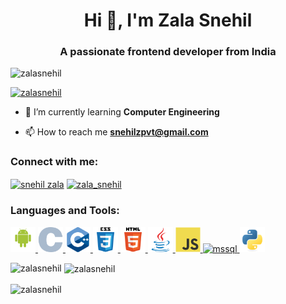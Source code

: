 <h1 align="center">Hi 👋, I'm Zala Snehil</h1>
<h3 align="center">A passionate frontend developer from India</h3>


<p align="left"> <img src="https://komarev.com/ghpvc/?username=zalasnehil&label=Profile%20views&color=0e75b6&style=flat" alt="zalasnehil" /> </p>

<p align="left"> <a href="https://github.com/ryo-ma/github-profile-trophy"><img src="https://github-profile-trophy.vercel.app/?username=zalasnehil" alt="zalasnehil" /></a> </p>

- 🌱 I’m currently learning **Computer Engineering**

- 📫 How to reach me **snehilzpvt@gmail.com**

<h3 align="left">Connect with me:</h3>
<p align="left">
<a href="[https://linkedin.com/in/snehil zala]([https://www.linkedin.com/in/snehilzala](https://www.linkedin.com/in/snehilzala?lipi=urn%3Ali%3Apage%3Ad_flagship3_profile_view_base_contact_details%3BYpfcZo0KQJ%2BjixSHWgPpFA%3D%3D)?lipi=urn%3Ali%3Apage%3Ad_flagship3_profile_view_base_contact_details%3BYpfcZo0KQJ%2BjixSHWgPpFA%3D%3D)" target="blank"><img align="center" src="https://raw.githubusercontent.com/rahuldkjain/github-profile-readme-generator/master/src/images/icons/Social/linked-in-alt.svg" alt="snehil zala" height="30" width="40" /></a>
<a href="https://instagram.com/zala_snehil" target="blank"><img align="center" src="https://raw.githubusercontent.com/rahuldkjain/github-profile-readme-generator/master/src/images/icons/Social/instagram.svg" alt="zala_snehil" height="30" width="40" /></a>
</p>

<h3 align="left">Languages and Tools:</h3>
<p align="left"> <a href="https://developer.android.com" target="_blank" rel="noreferrer"> <img src="https://raw.githubusercontent.com/devicons/devicon/master/icons/android/android-original-wordmark.svg" alt="android" width="40" height="40"/> </a> <a href="https://www.cprogramming.com/" target="_blank" rel="noreferrer"> <img src="https://raw.githubusercontent.com/devicons/devicon/master/icons/c/c-original.svg" alt="c" width="40" height="40"/> </a> <a href="https://www.w3schools.com/cpp/" target="_blank" rel="noreferrer"> <img src="https://raw.githubusercontent.com/devicons/devicon/master/icons/cplusplus/cplusplus-original.svg" alt="cplusplus" width="40" height="40"/> </a> <a href="https://www.w3schools.com/css/" target="_blank" rel="noreferrer"> <img src="https://raw.githubusercontent.com/devicons/devicon/master/icons/css3/css3-original-wordmark.svg" alt="css3" width="40" height="40"/> </a> <a href="https://www.w3.org/html/" target="_blank" rel="noreferrer"> <img src="https://raw.githubusercontent.com/devicons/devicon/master/icons/html5/html5-original-wordmark.svg" alt="html5" width="40" height="40"/> </a> <a href="https://www.java.com" target="_blank" rel="noreferrer"> <img src="https://raw.githubusercontent.com/devicons/devicon/master/icons/java/java-original.svg" alt="java" width="40" height="40"/> </a> <a href="https://developer.mozilla.org/en-US/docs/Web/JavaScript" target="_blank" rel="noreferrer"> <img src="https://raw.githubusercontent.com/devicons/devicon/master/icons/javascript/javascript-original.svg" alt="javascript" width="40" height="40"/> </a> <a href="https://www.microsoft.com/en-us/sql-server" target="_blank" rel="noreferrer"> <img src="https://www.svgrepo.com/show/303229/microsoft-sql-server-logo.svg" alt="mssql" width="40" height="40"/> </a> <a href="https://www.python.org" target="_blank" rel="noreferrer"> <img src="https://raw.githubusercontent.com/devicons/devicon/master/icons/python/python-original.svg" alt="python" width="40" height="40"/> </a> </p>

<p><img align="left" src="https://github-readme-stats.vercel.app/api/top-langs?username=zalasnehil&show_icons=true&locale=en&layout=compact" alt="zalasnehil" /></p>

<p>&nbsp;<img align="center" src="https://github-readme-stats.vercel.app/api?username=zalasnehil&show_icons=true&locale=en" alt="zalasnehil" /></p>

<p><img align="center" src="https://github-readme-streak-stats.herokuapp.com/?user=zalasnehil&" alt="zalasnehil" /></p>
